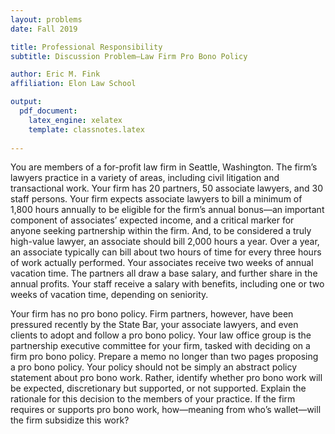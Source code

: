 ```yaml
---
layout: problems
date: Fall 2019

title: Professional Responsibility
subtitle: Discussion Problem–Law Firm Pro Bono Policy

author: Eric M. Fink
affiliation: Elon Law School 

output: 
  pdf_document:
    latex_engine: xelatex
    template: classnotes.latex
    
---
```


You are members of a for-profit law firm in Seattle, Washington. The firm’s lawyers practice in a variety of areas, including civil litigation and transactional work. Your firm has 20 partners, 50 associate lawyers, and 30 staff persons. Your firm expects associate lawyers to bill a minimum of 1,800 hours annually to be eligible for the firm’s annual bonus—an important component of associates’ expected income, and a critical marker for anyone seeking partnership within the firm. And, to be considered a truly high-value lawyer, an associate should bill 2,000 hours a year. Over a year, an associate typically can bill about two hours of time for every three hours of work actually performed. Your associates receive two weeks of annual vacation time. The partners all draw a base salary, and further share in the annual profits. Your staff receive a salary with benefits, including one or two weeks of vacation time, depending on seniority.

Your firm has no pro bono policy. Firm partners, however, have been pressured recently by the State Bar, your associate lawyers, and even clients to adopt and follow a pro bono policy. Your law office group is the partnership executive committee for your firm, tasked with deciding on a firm pro bono policy. Prepare a memo no longer than two pages proposing a pro bono policy. Your policy should not be simply an abstract policy statement about pro bono work. Rather, identify whether pro bono work will be expected, discretionary but supported, or not supported. Explain the rationale for this decision to the members of your practice. If the firm requires or supports pro bono work, how—meaning from who’s wallet—will the firm subsidize this work?
